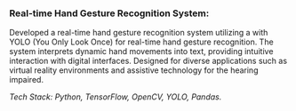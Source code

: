 ### Real-time Hand Gesture Recognition System:

Developed a real-time hand gesture recognition system utilizing a with YOLO (You Only Look Once) for real-time hand gesture recognition. 
The system interprets dynamic hand movements into text, providing intuitive interaction with digital interfaces. Designed for diverse applications such as virtual reality environments and assistive technology for the hearing impaired.

*Tech Stack: Python, TensorFlow, OpenCV, YOLO, Pandas.*
